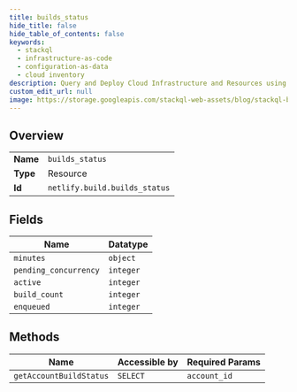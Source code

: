 ```yaml
---
title: builds_status
hide_title: false
hide_table_of_contents: false
keywords:
  - stackql
  - infrastructure-as-code
  - configuration-as-data
  - cloud inventory
description: Query and Deploy Cloud Infrastructure and Resources using SQL
custom_edit_url: null
image: https://storage.googleapis.com/stackql-web-assets/blog/stackql-blog-post-featured-image.png
---
```

  
    

## Overview
<table><tbody>
<tr><td><b>Name</b></td><td><code>builds_status</code></td></tr>
<tr><td><b>Type</b></td><td>Resource</td></tr>
<tr><td><b>Id</b></td><td><code>netlify.build.builds_status</code></td></tr>
</tbody></table>

## Fields
| Name | Datatype |
| ---- | -------- |
| `minutes` | `object` |
| `pending_concurrency` | `integer` |
| `active` | `integer` |
| `build_count` | `integer` |
| `enqueued` | `integer` |
## Methods
| Name | Accessible by | Required Params |
| ---- | ------------- | --------------- |
| `getAccountBuildStatus` | `SELECT` | `account_id` |
